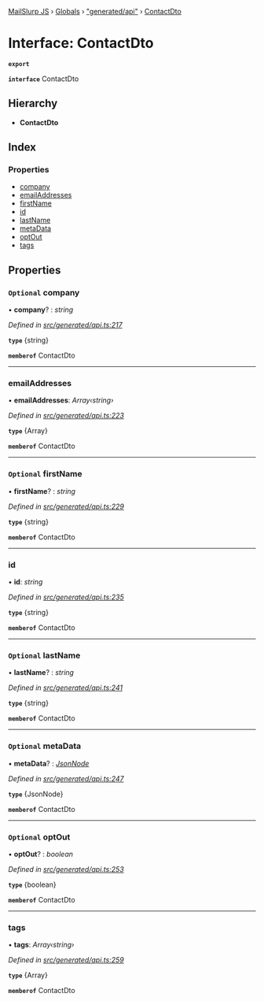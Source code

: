[MailSlurp JS](../README.md) › [Globals](../globals.md) › ["generated/api"](../modules/_generated_api_.md) › [ContactDto](_generated_api_.contactdto.md)

# Interface: ContactDto

**`export`** 

**`interface`** ContactDto

## Hierarchy

* **ContactDto**

## Index

### Properties

* [company](_generated_api_.contactdto.md#optional-company)
* [emailAddresses](_generated_api_.contactdto.md#emailaddresses)
* [firstName](_generated_api_.contactdto.md#optional-firstname)
* [id](_generated_api_.contactdto.md#id)
* [lastName](_generated_api_.contactdto.md#optional-lastname)
* [metaData](_generated_api_.contactdto.md#optional-metadata)
* [optOut](_generated_api_.contactdto.md#optional-optout)
* [tags](_generated_api_.contactdto.md#tags)

## Properties

### `Optional` company

• **company**? : *string*

*Defined in [src/generated/api.ts:217](https://github.com/mailslurp/mailslurp-client-ts-js/blob/7141c32/src/generated/api.ts#L217)*

**`type`** {string}

**`memberof`** ContactDto

___

###  emailAddresses

• **emailAddresses**: *Array‹string›*

*Defined in [src/generated/api.ts:223](https://github.com/mailslurp/mailslurp-client-ts-js/blob/7141c32/src/generated/api.ts#L223)*

**`type`** {Array<string>}

**`memberof`** ContactDto

___

### `Optional` firstName

• **firstName**? : *string*

*Defined in [src/generated/api.ts:229](https://github.com/mailslurp/mailslurp-client-ts-js/blob/7141c32/src/generated/api.ts#L229)*

**`type`** {string}

**`memberof`** ContactDto

___

###  id

• **id**: *string*

*Defined in [src/generated/api.ts:235](https://github.com/mailslurp/mailslurp-client-ts-js/blob/7141c32/src/generated/api.ts#L235)*

**`type`** {string}

**`memberof`** ContactDto

___

### `Optional` lastName

• **lastName**? : *string*

*Defined in [src/generated/api.ts:241](https://github.com/mailslurp/mailslurp-client-ts-js/blob/7141c32/src/generated/api.ts#L241)*

**`type`** {string}

**`memberof`** ContactDto

___

### `Optional` metaData

• **metaData**? : *[JsonNode](../modules/_generated_api_.jsonnode.md)*

*Defined in [src/generated/api.ts:247](https://github.com/mailslurp/mailslurp-client-ts-js/blob/7141c32/src/generated/api.ts#L247)*

**`type`** {JsonNode}

**`memberof`** ContactDto

___

### `Optional` optOut

• **optOut**? : *boolean*

*Defined in [src/generated/api.ts:253](https://github.com/mailslurp/mailslurp-client-ts-js/blob/7141c32/src/generated/api.ts#L253)*

**`type`** {boolean}

**`memberof`** ContactDto

___

###  tags

• **tags**: *Array‹string›*

*Defined in [src/generated/api.ts:259](https://github.com/mailslurp/mailslurp-client-ts-js/blob/7141c32/src/generated/api.ts#L259)*

**`type`** {Array<string>}

**`memberof`** ContactDto
